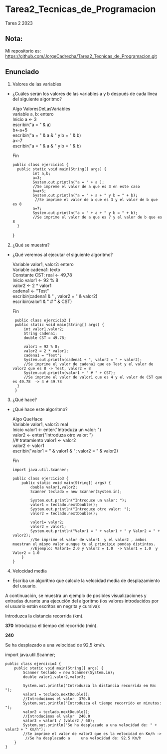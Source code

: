 # Tarea2_Tecnicas_de_Programacion
Tarea 2 2023

## Nota:
Mi repositorio es: https://github.com/JorgeCadrecha/Tarea2_Tecnicas_de_Programacion.git



## Enunciado
1. Valores de las variables
* ¿Cuáles serán los valores de las variables a y b después de cada línea del siguiente algoritmo?

  Algo ValoresDeLasVariables  
    variable a, b: entero  
  Inicio 
     a <- 3  
    escribir("a = " & a)  
    b<-a+5  
    escribir("a = " & a & " y b = " & b)  
    a<-7  
    escribir("a = " & a & " y b = " & b)  
    
  Fin 
  
      public class ejercicio1 {
        public static void main(String[] args) {
               int a,b;
               a=3;
               System.out.println("a = " + a );
               //Se impreme el valor de a que es 3 en este caso
               b=a+5;
               System.out.println("a = " + a + " y b = " + b);
                //Se imprime el valor de a que es 3 y el valor de b que es 8
               a=7;
               System.out.println("a = " + a + " y b = " + b);
               //Se imprime el valor de a que es 7 y el valor de b que es 8
        }
    }
  
2. ¿Qué se muestra?
 * ¿Qué veremos al ejecutar el siguiente algoritmo?
 
    Variable valor1, valor2: entero  
    Variable cadena1: texto  
    Constante CST: real <- 49,78  
    Inicio
      valor1 <- 92 % 8  
      valor2 <- 2 * valor1  
      cadena1 <- "Test"  
      escribir(cadena1 & " , valor2 = " & valor2)  
      escribir(valor1 & " # " & CST)
      
    Fin 
         
        public class ejercicio2 {
        public static void main(String[] args) {
            int valor1,valor2;
            String cadena1;
            double CST = 49.78;

            valor1 = 92 % 8;
            valor2 = 2 * valor1;
            cadena1 = "Test";
            System.out.println(cadena1 + ", valor2 = " + valor2);
            //Se imprime el valor de cadena1 que es Test y el valor de valor2 que es 8 -> Test, valor2 = 8
            System.out.println(valor1 + " # " + CST);
            //Se imprime el valor de valor1 que es 4 y el valor de CST que es 49.78  -> 4 # 49.78
         }
        }

3. ¿Qué hace?
* ¿Qué hace este algoritmo?

    Algo QueHace   
    Variable valor1, valor2: real  
    Inicio 
      valor1 <- enter("Introduza un valor: ")  
      valor2 <- enter("Introduza otro valor: ")  
      //# tratamiento
      valor1 <- valor2  
      valor2 <- valor1  
      escribir("valor1 = " & valor1 & "; valor2 = " & valor2)
      
    Fin 
    
      import java.util.Scanner;

      public class ejercicio3 {
          public static void main(String[] args) {
              double valor1,valor2;
              Scanner teclado = new Scanner(System.in);

              System.out.println("Introduce un valor: ");
              valor1 = teclado.nextDouble();
              System.out.println("Introduce otro valor: ");
              valor2 = teclado.nextDouble();

              valor1= valor2;
              valor2 = valor1;
              System.out.println("Valor1 = " + valor1 + " y Valor2 = " + valor2);
              //Se imprime el valor de valor1  y el valor2 , ambos muestran el mismo valor aunque tu al principio pondas distintos.
              //Ejemplo: Valor1= 2.0 y Valor2 = 1.0  -> Valor1 = 1.0  y Valor2 = 1.0 
          }
      }
    
       

4. Velocidad media
* Escriba un algoritmo que calcule la velocidad media de desplazamiento del usuario.
 
A continuación, se muestra un ejemplo de posibles visualizaciones y entradas durante una ejecución del algoritmo (los valores introducidos por el usuario están escritos en negrita y cursiva):

   Introduzca la distancia recorrida (km).
   
   **370**
   Introduzca el tiempo del recorrido (min).
   
   **240**
   
   Se ha desplazado a una velocidad de 92,5 km/h.
   
   import java.util.Scanner;

    public class ejercicio4 {
        public static void main(String[] args) {
            Scanner teclado = new Scanner(System.in);
            double valor1,valor2,valor3;

            System.out.println("Introduzca la distancia recorrida en Km: ");
            valor1 = teclado.nextDouble();
            //Introducimos el valor  370.0
            System.out.println("Introduzca el tiempo recorrido en minutos: ");
            valor2 = teclado.nextDouble();
            //Introducimos el valor  240.0
            valor3 = valor1 / (valor2 / 60);
            System.out.println("Se ha desplazado a una velocidad de: " + valor3 + " Km/h");
            //Se imprime el valor de valor3 que es la velocidad en Km/h ->
             //Se ha desplazado a     una velocidad de: 92.5 Km/h
        }
    }
